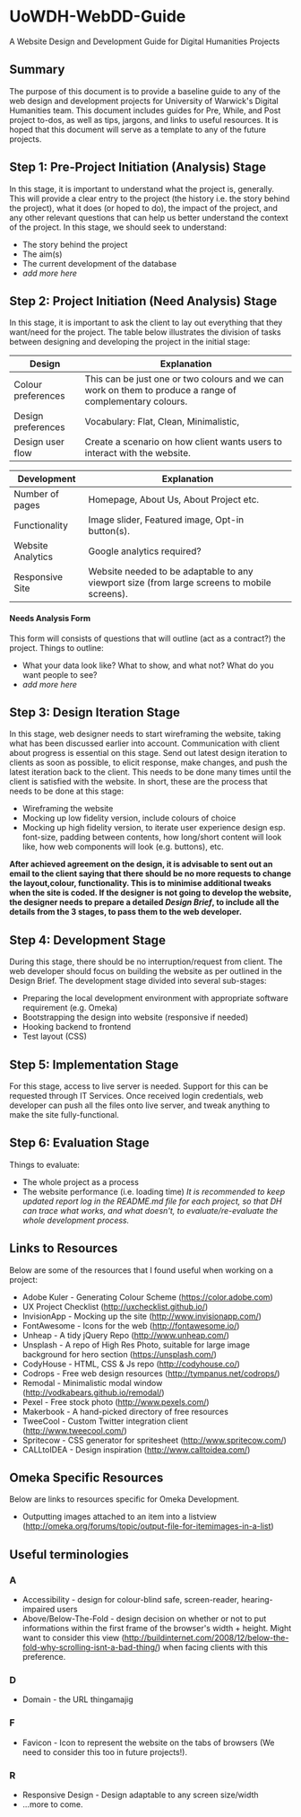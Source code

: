 # UoWDH-WebDD-Guide
A Website Design and Development Guide for Digital Humanities Projects

## Summary
The purpose of this document is to provide a baseline guide to any of the web design and development projects for University of Warwick's Digital Humanities team. This document includes guides for Pre, While, and Post project to-dos, as well as tips, jargons, and links to useful resources. It is hoped that this document will serve as a template to any of the future projects.

## Step 1: Pre-Project Initiation (Analysis) Stage
In this stage, it is important to understand what the project is, generally. This will provide a clear entry to the project (the history i.e. the story behind the project), what it does (or hoped to do), the impact of the project, and any other relevant questions that can help us better understand the context of the project. In this stage, we should seek to understand:
* The story behind the project
* The aim(s)
* The current development of the database
* _add more here_

## Step 2: Project Initiation (Need Analysis) Stage
In this stage, it is important to ask the client to lay out everything that they want/need for the project. The table below illustrates the division of tasks between designing and developing the project in the initial stage:

Design	|	Explanation 
--- | ---
Colour preferences	| This can be just one or two colours and we can work on them to produce a range of complementary colours.
Design preferences	| Vocabulary: Flat, Clean, Minimalistic, 
Design user flow | Create a scenario on how client wants users to interact with the website.


Development | Explanation
---|---
Number of pages | Homepage, About Us, About Project etc.
Functionality | Image slider, Featured image, Opt-in button(s).
Website Analytics | Google analytics required?
Responsive Site | Website needed to be adaptable to any viewport size (from large screens to mobile screens).

#### Needs Analysis	Form
This form will consists of questions that will outline (act as a contract?) the project. Things to outline:
* What your data look like? What to show, and what not? What do you want people to see?
* _add more here_

## Step 3: Design Iteration Stage
In this stage, web designer needs to start wireframing the website, taking what has been discussed earlier into account. Communication with client about progress is essential on this stage. Send out latest design iteration to clients as soon as possible, to elicit response, make changes, and push the latest iteration back to the client. This needs to be done many times until the client is satisfied with the website. In short, these are the process that needs to be done at this stage:

* Wireframing the website
* Mocking up low fidelity version, include colours of choice
* Mocking up high fidelity version, to iterate user experience design esp. font-size, padding between contents, how long/short content will look like, how web components will look (e.g. buttons), etc.

**After achieved agreement on the design, it is advisable to sent out an email to the client saying that there should be no more requests to change the layout,colour, functionality. This is to minimise additional tweaks when the site is coded. If the designer is not going to develop the website, the designer needs to prepare a detailed _Design Brief_, to include all the details from the 3 stages, to pass them to the web developer.**

## Step 4: Development Stage
During this stage, there should be no interruption/request from client. The web developer should focus on building the website as per outlined in the Design Brief. The development stage divided into several sub-stages:
* Preparing the local development environment with appropriate software requirement (e.g. Omeka)
* Bootstrapping the design into website (responsive if needed)
* Hooking backend to frontend
* Test layout (CSS)


## Step 5: Implementation Stage
For this stage, access to live server is needed. Support for this can be requested through IT Services. Once received login credentials, web developer can push all the files onto live server, and tweak anything to make the site fully-functional. 


## Step 6: Evaluation Stage
Things to evaluate:
* The whole project as a process
* The website performance (i.e. loading time)
_It is recommended to keep updated report log in the README.md file for each project, so that DH can trace what works, and what doesn't, to evaluate/re-evaluate the whole development process._


## Links to Resources
Below are some of the resources that I found useful when working on a project:
* Adobe Kuler - Generating Colour Scheme (https://color.adobe.com)
* UX Project Checklist (http://uxchecklist.github.io/)
* InvisionApp - Mocking up the site (http://www.invisionapp.com/)
* FontAwesome - Icons for the web (http://fontawesome.io/)
* Unheap - A tidy jQuery Repo (http://www.unheap.com/)
* Unsplash - A repo of High Res Photo, suitable for large image background for hero section (https://unsplash.com/)
* CodyHouse - HTML, CSS & Js repo (http://codyhouse.co/)
* Codrops - Free web design resources (http://tympanus.net/codrops/)
* Remodal - Minimalistic modal window (http://vodkabears.github.io/remodal/)
* Pexel - Free stock photo (http://www.pexels.com/)
* Makerbook - A hand-picked directory of free resources
* TweeCool - Custom Twitter integration client (http://www.tweecool.com/)
* Spritecow - CSS generator for spritesheet (http://www.spritecow.com/)
* CALLtoIDEA - Design inspiration (http://www.calltoidea.com/)


## Omeka Specific Resources
Below are links to resources specific for Omeka Development.
* Outputting images attached to an item into a listview (http://omeka.org/forums/topic/output-file-for-itemimages-in-a-list)

## Useful terminologies
### A
* Accessibility - design for colour-blind safe, screen-reader, hearing-impaired users
* Above/Below-The-Fold - design decision on whether or not to put informations within the first frame of the browser's width + height. Might want to consider this view (http://buildinternet.com/2008/12/below-the-fold-why-scrolling-isnt-a-bad-thing/) when facing clients with this preference.

### D
* Domain - the URL thingamajig

### F
* Favicon - Icon to represent the website on the tabs of browsers (We need to consider this too in future projects!).

### R
* Responsive Design - Design adaptable to any screen size/width
* ...more to come.



